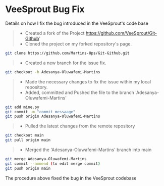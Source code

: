 
#  VeeSprout Bug Fix

Details on how I fix the bug introduced in the  VeeSprout's code base
>
>- Created a fork of the Project https://github.com/VeeSprout/Git-Github'
>- Cloned the project on my forked repository's page.
   ``` bash 
git clone https://github.com/Martins-Ops/Git-Github.git
```
>- Created a new branch for the issue fix.
   ``` bash 
git checkout -b Adesanya-Oluwafemi-Martins
```
>- Made the necessary changes to fix the issue within my local repository.
>- Added, committed and Pushed the file to the branch 'Adesanya-Oluwafemi-Martins'
   ``` bash 
git add mine.py
git commit -m "commit messaage"
git push origin Adesanya-Oluwafemi-Martins
```
>- Pulled the latest changes from the remote repository
   ``` bash 
git checkout main
git pull origin main
```
>- Merged the 'Adesanya-Oluwafemi-Martins' branch into main
   ``` bash 
git merge Adesanya-Oluwafemi-Martins
git commit --ammend (to edit merge commit)
git push origin main
```

The procedure above fixed the bug in the VeeSprout codebase